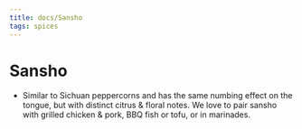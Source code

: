 ```yaml
---
title: docs/Sansho
tags: spices
---
```


# Sansho
- Similar to Sichuan peppercorns and has the same numbing effect on the tongue, but with distinct citrus & floral notes. We love to pair sansho with grilled chicken & pork, BBQ fish or tofu, or in marinades.